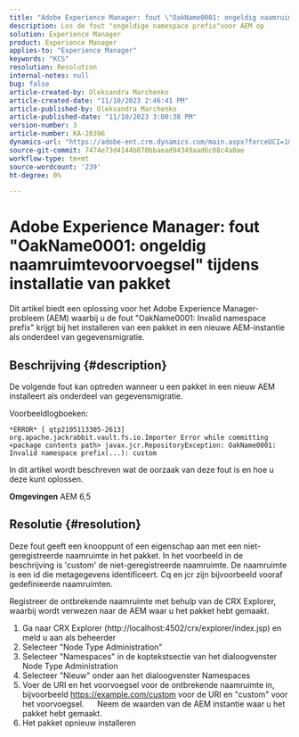 ```yaml
---
title: "Adobe Experience Manager: fout \"OakName0001: ongeldig naamruimtevoorvoegsel\" tijdens pakketinstallatie"
description: Los de fout "ongeldige namespace prefix"voor AEM op
solution: Experience Manager
product: Experience Manager
applies-to: "Experience Manager"
keywords: "KCS"
resolution: Resolution
internal-notes: null
bug: false
article-created-by: Oleksandra Marchenko
article-created-date: "11/10/2023 2:46:41 PM"
article-published-by: Oleksandra Marchenko
article-published-date: "11/10/2023 3:00:38 PM"
version-number: 3
article-number: KA-20396
dynamics-url: "https://adobe-ent.crm.dynamics.com/main.aspx?forceUCI=1&pagetype=entityrecord&etn=knowledgearticle&id=76fa5df0-d77f-ee11-8179-6045bd006149"
source-git-commit: 7474e73d4144b870bbaead94349aad6c08c4a0ae
workflow-type: tm+mt
source-wordcount: '239'
ht-degree: 0%

---
```


# Adobe Experience Manager: fout &quot;OakName0001: ongeldig naamruimtevoorvoegsel&quot; tijdens installatie van pakket


Dit artikel biedt een oplossing voor het Adobe Experience Manager-probleem (AEM) waarbij u de fout &quot;OakName0001: Invalid namespace prefix&quot; krijgt bij het installeren van een pakket in een nieuwe AEM-instantie als onderdeel van gegevensmigratie.

## Beschrijving {#description}


De volgende fout kan optreden wanneer u een pakket in een nieuw AEM installeert als onderdeel van gegevensmigratie.

Voorbeeldlogboeken:


```
*ERROR* [ qtp2105113305-2613]  org.apache.jackrabbit.vault.fs.io.Importer Error while committing <package contents path> javax.jcr.RepositoryException: OakName0001: Invalid namespace prefix(...): custom
```




In dit artikel wordt beschreven wat de oorzaak van deze fout is en hoe u deze kunt oplossen.

<b>Omgevingen</b>
AEM 6,5


## Resolutie {#resolution}


Deze fout geeft een knooppunt of een eigenschap aan met een niet-geregistreerde naamruimte in het pakket.
In het voorbeeld in de beschrijving is &#39;custom&#39; de niet-geregistreerde naamruimte.
De naamruimte is een id die metagegevens identificeert. Cq en jcr zijn bijvoorbeeld vooraf gedefinieerde naamruimten.

Registreer de ontbrekende naamruimte met behulp van de CRX Explorer, waarbij wordt verwezen naar de AEM waar u het pakket hebt gemaakt.

1. Ga naar CRX Explorer (http://localhost:4502/crx/explorer/index.jsp) en meld u aan als beheerder
2. Selecteer &quot;Node Type Administration&quot;
3. Selecteer &quot;Namespaces&quot; in de koptekstsectie van het dialoogvenster Node Type Administration
4. Selecteer &quot;Nieuw&quot; onder aan het dialoogvenster Namespaces
5. Voer de URI en het voorvoegsel voor de ontbrekende naamruimte in, bijvoorbeeld https://example.com/custom voor de URI en &quot;custom&quot; voor het voorvoegsel.
     Neem de waarden van de AEM instantie waar u het pakket hebt gemaakt.
6. Het pakket opnieuw installeren
